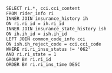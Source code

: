         SELECT ri.*, cci.cci_content
        FROM rider_info ri
        INNER JOIN insurance_history ih
        ON ri.ri_id = ih.ri_id
        INNER JOIN insurance_state_history ish
        ON ih.ih_id = ish.ih_id
        LEFT JOIN common_code_info cci
        ON ish.ih_reject_code = cci.cci_code
        WHERE ri.ri_insu_status != '062'
        AND ri.ri_state = 1
        GROUP BY ri.ri_id
        ORDER BY ri.ri_ins_time DESC
